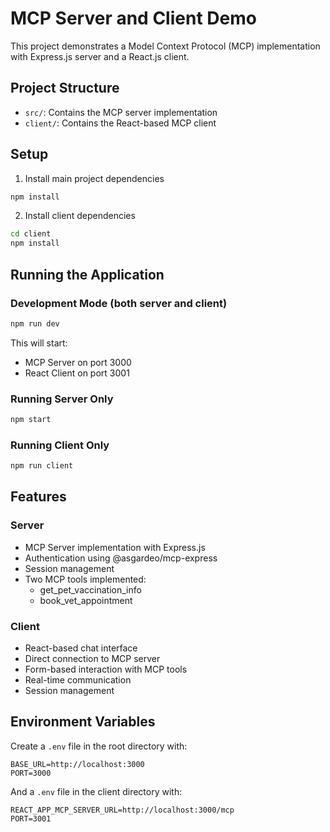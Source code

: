 # MCP Server and Client Demo

This project demonstrates a Model Context Protocol (MCP) implementation with Express.js server and a React.js client.

## Project Structure

- `src/`: Contains the MCP server implementation
- `client/`: Contains the React-based MCP client

## Setup

1. Install main project dependencies
```bash
npm install
```

2. Install client dependencies
```bash
cd client
npm install
```

## Running the Application

### Development Mode (both server and client)

```bash
npm run dev
```

This will start:
- MCP Server on port 3000
- React Client on port 3001

### Running Server Only

```bash
npm start
```

### Running Client Only

```bash
npm run client
```

## Features

### Server
- MCP Server implementation with Express.js
- Authentication using @asgardeo/mcp-express
- Session management
- Two MCP tools implemented:
  - get_pet_vaccination_info
  - book_vet_appointment

### Client
- React-based chat interface
- Direct connection to MCP server
- Form-based interaction with MCP tools
- Real-time communication
- Session management

## Environment Variables

Create a `.env` file in the root directory with:

```
BASE_URL=http://localhost:3000
PORT=3000
```

And a `.env` file in the client directory with:

```
REACT_APP_MCP_SERVER_URL=http://localhost:3000/mcp
PORT=3001
```
